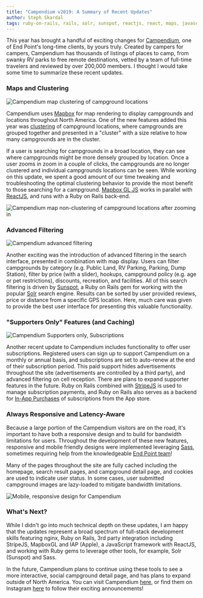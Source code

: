 ```yaml
---
title: "Campendium v2019: A Summary of Recent Updates"
author: Steph Skardal
tags: ruby-on-rails, rails, solr, sunspot, reactjs, react, maps, javascript, ui, user-interface
---
```


This year has brought a handful of exciting changes for <a href="https://www.campendium.com/">Campendium</a>, one of End Point's long-time clients, by yours truly. Created by campers for campers, Campendium has thousands of listings of places to camp, from swanky RV parks to free remote destinations, vetted by a team of full-time travelers and reviewed by over 200,000 members. I thought I would take some time to summarize these recent updates.
 
### Maps and Clustering

<img src="/blog/2019/25/map-clusters.png" alt="Campendium map clustering of campground locations" />

Campendium uses <a href="https://docs.mapbox.com/mapbox-gl-js/api/">Mapbox</a> for map rendering to display campgrounds and locations throughout North America. One of the new features added this year was <a href="https://docs.mapbox.com/mapbox-gl-js/example/cluster/">clustering</a> of campground locations, where campgrounds are grouped together and presented in a "cluster" with a size relative to how many campgrounds are in the cluster. 

If a user is searching for campgrounds in a broad location, they can see where campgrounds might be more densely grouped by location. Once a user zooms in zoom in a couple of clicks, the campgrounds are no longer clustered and individual campgrounds locations can be seen. While working on this update, we spent a good amount of our time tweaking and troubleshooting the optimal clustering behavior to provide the most benefit to those searching for a campground. <a href="https://docs.mapbox.com/mapbox-gl-js/api/">Mapbox GL JS</a> works in parallel with <a href="https://reactjs.org/">ReactJS</a>, and runs with a Ruby on Rails back-end.

<img src="/blog/2019/25/map-non-clusters.png" alt="Campendium map non-clustering of campground locations after zooming in" />

### Advanced Filtering

<img src="/blog/2019/25/map-filtering.png" alt="Campendium advanced filtering" />

Another exciting was the introduction of advanced filtering in the search interface, presented in combination with map display. Users can filter campgrounds by category (e.g. Public Land, RV Parking, Parking, Dump Station), filter by price (with a slider), hookups, campground policy (e.g. age or pet restrictions), discounts, recreation, and facilities. All of this search filtering is driven by <a href="https://github.com/sunspot/sunspot">Sunspot</a>, a Ruby on Rails gem for working with the popular <a href="https://lucene.apache.org/solr/">Solr</a> search engine. Results can be sorted by user provided reviews, price or distance from a specific GPS location. Here, much care was given to provide the best user interface for presenting this valuable functionality.


### "Supporters Only" Features (and Caching)

<img src="/blog/2019/25/supporters.png" alt="Campendium Supporters only, Subscriptions" />

Another recent update to Campendium includes functionality to offer user subscriptions. Registered users can sign up to support Campendium on a monthly or annual basis, and subscriptions are set to auto-renew at the end of their subscription period. This paid support hides advertisements throughout the site (advertisements are controlled by a third party), and advanced filtering on cell reception. There are plans to expand supporter features in the future. Ruby on Rails combined with <a href="https://stripe.com/docs/stripe-js/reference">StripeJS</a> is used to manage subscription payments, and Ruby on Rails also serves as a backend for <a href="https://developer.apple.com/in-app-purchase/">In-App Purchases</a> of subscriptions from the App store. 

### Always Responsive and Latency-Aware

Because a large portion of the Campendium visitors are on the road, it's important to have both a responsive design and to build for bandwidth limitations for users. Throughout the development of these new features, responsive and mobile friendly designs were implemented leveraging <a href="https://sass-lang.com/">Sass</a>, sometimes requiring help from the knowledgeable <a href="https://www.endpoint.com/team">End Point team</a>!

Many of the pages throughout the site are fully cached including the homepage, search result pages, and campground detail page, and cookies are used to indicate user status. In some cases, user submitted campground images are lazy-loaded to mitigate bandwidth limitations.

<img src="/blog/2019/25/mobile.png" alt="Mobile, responsive design for Campendium" />

### What's Next?

While I didn't go into much technical depth on these updates, I am happy that the updates represent a broad spectrum of full-stack development skills featuring nginx, Ruby on Rails, 3rd party integration including StripeJS, MapboxGL and IAP (Apple), a JavaScript framework with ReactJS, and working with Ruby gems to leverage other tools, for example, Solr (Sunspot) and Sass.

In the future, Campendium plans to continue using these tools to see a more interactive, social campground detail page, and has plans to expand outside of North America. You can visit Campendium <a href="https://www.campendium.com/">here</a>, or find them on Instagram <a href="https://www.instagram.com/campendium/?hl=en">here</a> to follow their exciting announcements! 
